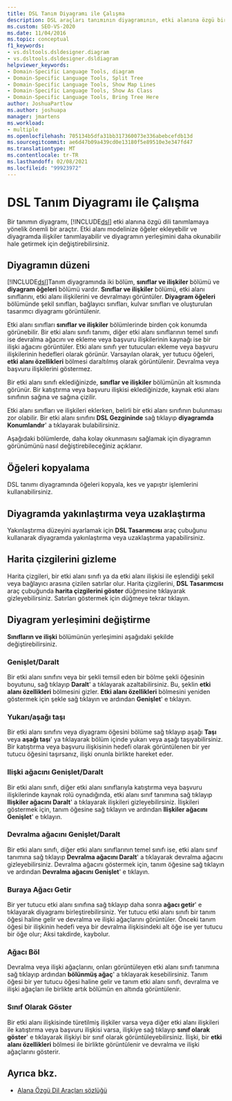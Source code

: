 ```yaml
---
title: DSL Tanım Diyagramı ile Çalışma
description: DSL araçları tanımının diyagramının, etki alanına özgü bir dili tanımlamaya yönelik önemli bir araç olduğunu öğrenin.
ms.custom: SEO-VS-2020
ms.date: 11/04/2016
ms.topic: conceptual
f1_keywords:
- vs.dsltools.dsldesigner.diagram
- vs.dsltools.dsldesigner.dsldiagram
helpviewer_keywords:
- Domain-Specific Language Tools, diagram
- Domain-Specific Language Tools, Split Tree
- Domain-Specific Language Tools, Show Map Lines
- Domain-Specific Language Tools, Show As Class
- Domain-Specific Language Tools, Bring Tree Here
author: JoshuaPartlow
ms.author: joshuapa
manager: jmartens
ms.workload:
- multiple
ms.openlocfilehash: 705134b5dfa31bb317360073e336abebcefdb13d
ms.sourcegitcommit: ae6d47b09a439cd0e13180f5e89510e3e347fd47
ms.translationtype: MT
ms.contentlocale: tr-TR
ms.lasthandoff: 02/08/2021
ms.locfileid: "99923972"
---
```

# <a name="working-with-the-dsl-definition-diagram"></a>DSL Tanım Diyagramı ile Çalışma
Bir tanımın diyagramı, [!INCLUDE[dsl](../modeling/includes/dsl_md.md)] etki alanına özgü dili tanımlamaya yönelik önemli bir araçtır. Etki alanı modelinize öğeler ekleyebilir ve diyagramda ilişkiler tanımlayabilir ve diyagramın yerleşimini daha okunabilir hale getirmek için değiştirebilirsiniz.

## <a name="the-layout-of-the-diagram"></a>Diyagramın düzeni
 [!INCLUDE[dsl](../modeling/includes/dsl_md.md)]Tanım diyagramında iki bölüm, **sınıflar ve ilişkiler** bölümü ve **diyagram öğeleri** bölümü vardır. **Sınıflar ve ilişkiler** bölümü, etki alanı sınıflarını, etki alanı ilişkilerini ve devralmayı görüntüler. **Diyagram öğeleri** bölümünde şekil sınıfları, bağlayıcı sınıfları, kulvar sınıfları ve oluşturulan tasarımcı diyagramı görüntülenir.

 Etki alanı sınıfları **sınıflar ve ilişkiler** bölümlerinde birden çok konumda görünebilir. Bir etki alanı sınıfı tanımı, diğer etki alanı sınıflarının temel sınıfı ise devralma ağacını ve ekleme veya başvuru ilişkilerinin kaynağı ise bir ilişki ağacını görüntüler. Etki alanı sınıfı yer tutucuları ekleme veya başvuru ilişkilerinin hedefleri olarak görünür. Varsayılan olarak, yer tutucu öğeleri, **etki alanı özellikleri** bölmesi daraltılmış olarak görüntülenir. Devralma veya başvuru ilişkilerini göstermez.

 Bir etki alanı sınıfı eklediğinizde, **sınıflar ve ilişkiler** bölümünün alt kısmında görünür. Bir katıştırma veya başvuru ilişkisi eklediğinizde, kaynak etki alanı sınıfının sağına ve sağına çizilir.

 Etki alanı sınıfları ve ilişkileri eklerken, belirli bir etki alanı sınıfının bulunması zor olabilir. Bir etki alanı sınıfını **DSL Gezgininde** sağ tıklayıp **diyagramda Konumlandır**' a tıklayarak bulabilirsiniz.

 Aşağıdaki bölümlerde, daha kolay okunmasını sağlamak için diyagramın görünümünü nasıl değiştirebileceğiniz açıklanır.

## <a name="copying-elements"></a>Öğeleri kopyalama
 DSL tanımı diyagramında öğeleri kopyala, kes ve yapıştır işlemlerini kullanabilirsiniz.

## <a name="zooming-in-or-out-on-the-diagram"></a>Diyagramda yakınlaştırma veya uzaklaştırma
 Yakınlaştırma düzeyini ayarlamak için **DSL Tasarımcısı** araç çubuğunu kullanarak diyagramda yakınlaştırma veya uzaklaştırma yapabilirsiniz.

## <a name="hiding-map-lines"></a>Harita çizgilerini gizleme
 Harita çizgileri, bir etki alanı sınıfı ya da etki alanı ilişkisi ile eşlendiği şekil veya bağlayıcı arasına çizilen satırlar olur. Harita çizgilerini, **DSL Tasarımcısı** araç çubuğunda **harita çizgilerini göster** düğmesine tıklayarak gizleyebilirsiniz. Satırları göstermek için düğmeye tekrar tıklayın.

## <a name="changing-the-diagram-layout"></a>Diyagram yerleşimini değiştirme
 **Sınıfların ve ilişki** bölümünün yerleşimini aşağıdaki şekilde değiştirebilirsiniz.

### <a name="expandcollapse"></a>Genişlet/Daralt
 Bir etki alanı sınıfını veya bir şekli temsil eden bir bölme şekli öğesinin boyutunu, sağ tıklayıp **Daralt**' a tıklayarak azaltabilirsiniz. Bu, şeklin **etki alanı özellikleri** bölmesini gizler. **Etki alanı özellikleri** bölmesini yeniden göstermek için şekle sağ tıklayın ve ardından **Genişlet**' e tıklayın.

### <a name="move-updown"></a>Yukarı/aşağı taşı
 Bir etki alanı sınıfını veya diyagramı öğesini bölüme sağ tıklayıp aşağı **Taşı** veya **aşağı taşı**' ya tıklayarak bölüm içinde yukarı veya aşağı taşıyabilirsiniz. Bir katıştırma veya başvuru ilişkisinin hedefi olarak görüntülenen bir yer tutucu öğesini taşırsanız, ilişki onunla birlikte hareket eder.

### <a name="expandcollapse-relationships-tree"></a>Ilişki ağacını Genişlet/Daralt
 Bir etki alanı sınıfı, diğer etki alanı sınıflarıyla katıştırma veya başvuru ilişkilerinde kaynak rolü oynadığında, etki alanı sınıf tanımına sağ tıklayıp **Ilişkiler ağacını Daralt**' a tıklayarak ilişkileri gizleyebilirsiniz. İlişkileri göstermek için, tanım öğesine sağ tıklayın ve ardından **Ilişkiler ağacını Genişlet**' e tıklayın.

### <a name="expandcollapse-inheritance-tree"></a>Devralma ağacını Genişlet/Daralt
 Bir etki alanı sınıfı, diğer etki alanı sınıflarının temel sınıfı ise, etki alanı sınıf tanımına sağ tıklayıp **Devralma ağacını Daralt**' a tıklayarak devralma ağacını gizleyebilirsiniz. Devralma ağacını göstermek için, tanım öğesine sağ tıklayın ve ardından **Devralma ağacını Genişlet**' e tıklayın.

### <a name="bring-tree-here"></a>Buraya Ağacı Getir
 Bir yer tutucu etki alanı sınıfına sağ tıklayıp daha sonra **ağacı getir**' e tıklayarak diyagramı birleştirebilirsiniz. Yer tutucu etki alanı sınıfı bir tanım öğesi haline gelir ve devralma ve ilişki ağaçlarını görüntüler. Önceki tanım öğesi bir ilişkinin hedefi veya bir devralma ilişkisindeki alt öğe ise yer tutucu bir öğe olur; Aksi takdirde, kaybolur.

### <a name="split-tree"></a>Ağacı Böl
 Devralma veya ilişki ağaçlarını, onları görüntüleyen etki alanı sınıfı tanımına sağ tıklayıp ardından **bölünmüş ağaç**' a tıklayarak kesebilirsiniz. Tanım öğesi bir yer tutucu öğesi haline gelir ve tanım etki alanı sınıfı, devralma ve ilişki ağaçları ile birlikte artık bölümün en altında görüntülenir.

### <a name="show-as-class"></a>Sınıf Olarak Göster
 Bir etki alanı ilişkisinde türetilmiş ilişkiler varsa veya diğer etki alanı ilişkileri ile katıştırma veya başvuru ilişkisi varsa, ilişkiye sağ tıklayıp **sınıf olarak göster**' e tıklayarak ilişkiyi bir sınıf olarak görüntüleyebilirsiniz. İlişki, bir **etki alanı özellikleri** bölmesi ile birlikte görüntülenir ve devralma ve ilişki ağaçlarını gösterir.

## <a name="see-also"></a>Ayrıca bkz.

- [Alana Özgü Dil Araçları sözlüğü](/previous-versions/bb126564(v=vs.100))